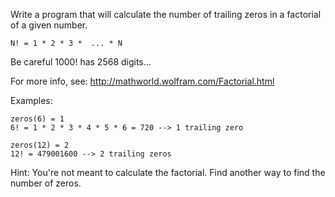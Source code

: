 Write a program that will calculate the number of trailing zeros in a factorial of a given number.
```
N! = 1 * 2 * 3 *  ... * N
```
Be careful 1000! has 2568 digits...

For more info, see: http://mathworld.wolfram.com/Factorial.html

Examples:
```
zeros(6) = 1
6! = 1 * 2 * 3 * 4 * 5 * 6 = 720 --> 1 trailing zero
```
```
zeros(12) = 2
12! = 479001600 --> 2 trailing zeros
```
Hint: You're not meant to calculate the factorial. Find another way to find the number of zeros.